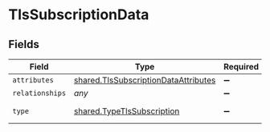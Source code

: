 # TlsSubscriptionData


## Fields

| Field                                                                                        | Type                                                                                         | Required                                                                                     | Description                                                                                  |
| -------------------------------------------------------------------------------------------- | -------------------------------------------------------------------------------------------- | -------------------------------------------------------------------------------------------- | -------------------------------------------------------------------------------------------- |
| `attributes`                                                                                 | [shared.TlsSubscriptionDataAttributes](../../models/shared/tlssubscriptiondataattributes.md) | :heavy_minus_sign:                                                                           | N/A                                                                                          |
| `relationships`                                                                              | *any*                                                                                        | :heavy_minus_sign:                                                                           | N/A                                                                                          |
| `type`                                                                                       | [shared.TypeTlsSubscription](../../models/shared/typetlssubscription.md)                     | :heavy_minus_sign:                                                                           | Resource type                                                                                |